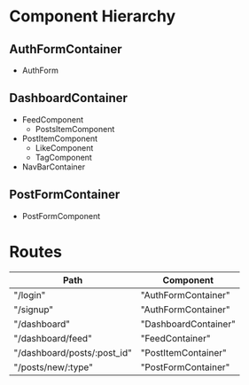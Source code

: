 # Component Hierarchy

## AuthFormContainer
- AuthForm

## DashboardContainer
- FeedComponent
  - PostsItemComponent
- PostItemComponent
  - LikeComponent
  - TagComponent
- NavBarContainer

## PostFormContainer
- PostFormComponent


# Routes
Path                        | Component
----------------------------|---------------------
"/login"                    | "AuthFormContainer"
"/signup"                   | "AuthFormContainer"
"/dashboard"                | "DashboardContainer"   
"/dashboard/feed"           | "FeedContainer"
"/dashboard/posts/:post_id" | "PostItemContainer"
"/posts/new/:type"          | "PostFormContainer"
